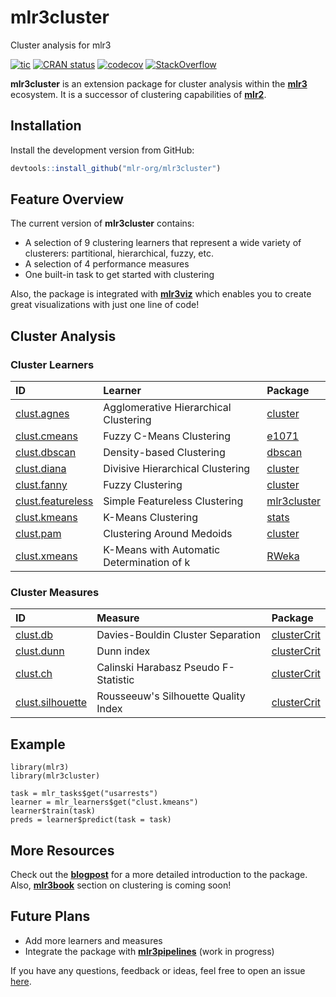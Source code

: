 # mlr3cluster

Cluster analysis for mlr3

<!-- badges: start -->
[![tic](https://github.com/mlr-org/mlr3cluster/workflows/tic/badge.svg?branch=master)](https://github.com/mlr-org/mlr3cluster/actions)
[![CRAN status](https://www.r-pkg.org/badges/version/mlr3cluster)](https://CRAN.R-project.org/package=mlr3cluster)
[![codecov](https://codecov.io/gh/mlr-org/mlr3cluster/branch/master/graph/badge.svg)](https://codecov.io/gh/mlr-org/mlr3cluster)
[![StackOverflow](https://img.shields.io/badge/stackoverflow-mlr3-orange.svg)](https://stackoverflow.com/questions/tagged/mlr3)
<!-- badges: end -->

**mlr3cluster** is an extension package for cluster analysis within the **[mlr3](https://github.com/mlr-org/mlr3)** ecosystem. It is a successor of clustering capabilities of **[mlr2](https://github.com/mlr-org/mlr)**. 

## Installation

Install the development version from GitHub:

``` r
devtools::install_github("mlr-org/mlr3cluster")
```

## Feature Overview

The current version of **mlr3cluster** contains: 

  - A selection of 9 clustering learners that represent a wide variety of clusterers: 
    partitional, hierarchical, fuzzy, etc. 
  - A selection of 4 performance measures
  - One built-in task to get started with clustering

Also, the package is integrated with **[mlr3viz](https://github.com/mlr-org/mlr3viz)** which enables you to create great visualizations with just one line of code!

## Cluster Analysis

### Cluster Learners

| ID | Learner | Package |
| :--| :------ | :------ |
| [clust.agnes](https://mlr-org.github.io/mlr3cluster/reference/mlr_learners_clust.agnes.html) | Agglomerative Hierarchical Clustering |  [cluster](https://CRAN.R-project.org/package=cluster) |
| [clust.cmeans](https://mlr-org.github.io/mlr3cluster/reference/mlr_learners_clust.cmeans.html) | Fuzzy C-Means Clustering |  [e1071](https://CRAN.R-project.org/package=e1071) |
| [clust.dbscan](https://mlr-org.github.io/mlr3cluster/reference/mlr_learners_clust.dbscan.html) | Density-based Clustering | [dbscan](https://CRAN.R-project.org/package=dbscan) |
| [clust.diana](https://mlr-org.github.io/mlr3cluster/reference/mlr_learners_clust.diana.html) | Divisive Hierarchical Clustering | [cluster](https://CRAN.R-project.org/package=cluster) |
| [clust.fanny](https://mlr-org.github.io/mlr3cluster/reference/mlr_learners_clust.fanny.html) | Fuzzy Clustering | [cluster](https://CRAN.R-project.org/package=cluster) |
| [clust.featureless](https://mlr-org.github.io/mlr3cluster/reference/mlr_learners_clust.featureless.html) | Simple Featureless Clustering | [mlr3cluster](https://github.com/mlr-org/mlr3cluster) |
| [clust.kmeans](https://mlr-org.github.io/mlr3cluster/reference/mlr_learners_clust.kmeans.html) | K-Means Clustering | [stats](https://stat.ethz.ch/R-manual/R-devel/library/stats/html/stats-package.html) | 
| [clust.pam](https://mlr-org.github.io/mlr3cluster/reference/mlr_learners_clust.pam.html) | Clustering Around Medoids | [cluster](https://CRAN.R-project.org/package=cluster) |
| [clust.xmeans](https://mlr-org.github.io/mlr3cluster/reference/mlr_learners_clust.xmeans.html) | K-Means with Automatic Determination of k | [RWeka](https://CRAN.R-project.org/package=RWeka) |

### Cluster Measures

| ID | Measure | Package |
| :--| :------ | :------ |
| [clust.db](https://mlr-org.github.io/mlr3cluster/reference/mlr_measures_clust.db.html) | Davies-Bouldin Cluster Separation | [clusterCrit](https://CRAN.R-project.org/package=clusterCrit) |
| [clust.dunn](https://mlr-org.github.io/mlr3cluster/reference/mlr_measures_clust.dunn.html) | Dunn index | [clusterCrit](https://CRAN.R-project.org/package=clusterCrit) |
| [clust.ch](https://mlr-org.github.io/mlr3cluster/reference/mlr_measures_clust.ch.html) | Calinski Harabasz Pseudo F-Statistic | [clusterCrit](https://CRAN.R-project.org/package=clusterCrit) |
| [clust.silhouette](https://mlr-org.github.io/mlr3cluster/reference/mlr_measures_clust.silhouette.html) | Rousseeuw's Silhouette Quality Index | [clusterCrit](https://CRAN.R-project.org/package=clusterCrit) |


## Example

```{r}
library(mlr3)
library(mlr3cluster)

task = mlr_tasks$get("usarrests")
learner = mlr_learners$get("clust.kmeans")
learner$train(task)
preds = learner$predict(task = task)
```

## More Resources

Check out the **[blogpost](https://deploy-preview-24--mlr-web.netlify.app/docs/introducing-mlr3cluster-cluster-analysis-package/)** for a more detailed introduction to the package. 
Also, **[mlr3book](https://mlr3book.mlr-org.com/)** section on clustering is coming soon! 

## Future Plans

  - Add more learners and measures
  - Integrate the package with **[mlr3pipelines](https://github.com/mlr-org/mlr3pipelines)**
    (work in progress)
    
If you have any questions, feedback or ideas, feel free to open an issue [here](https://github.com/mlr-org/mlr3cluster/issues). 
